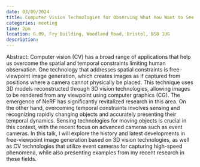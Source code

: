 ```yaml
---
date: 03/09/2024
title: Computer Vision Technologies for Observing What You Want to See - Hideo Saito, Professor, Keio University, Japan
categories: meeting
time: 2pm
location: G.09, Fry Building, Woodland Road, Bristol, BS8 1UG
description:
---
```

Abstract: Computer vision (CV) has a broad range of applications that help us overcome the spatial and temporal constraints limiting human observation. One technology that addresses spatial constraints is free-viewpoint image generation, which creates images as if captured from positions where a camera cannot physically be placed. This technique uses 3D models reconstructed through 3D vision technologies, allowing images to be rendered from any viewpoint using computer graphics (CG). The emergence of NeRF has significantly revitalized research in this area.
On the other hand, overcoming temporal constraints involves sensing and recognizing rapidly changing objects and accurately presenting their temporal dynamics. Sensing technologies for moving objects is crucial in this context, with the recent focus on advanced cameras such as event cameras.
In this talk, I will explore the history and latest developments in free-viewpoint image generation based on 3D vision technologies, as well as CV technologies that utilize event cameras for capturing high-speed phenomena, while also presenting examples from my recent research in these fields.